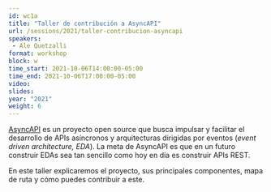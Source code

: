 ```yaml
---
id: wc1a
title: "Taller de contribución a AsyncAPI"
url: /sessions/2021/taller-contribucion-asyncapi
speakers:
 - Ale Quetzalli
format: workshop
block: w
time_start: 2021-10-06T14:00:00-05:00
time_end: 2021-10-06T17:00:00-05:00
video:
slides:
year: "2021"
weight: 6
---
```




[AsyncAPI](https://www.asyncapi.com/docs/getting-started) es un proyecto open source que busca impulsar y facilitar el desarrollo de APIs asíncronos y arquitecturas dirigidas por eventos (*event driven architecture, EDA*). La meta de AsyncAPI es que en un futuro construir EDAs sea tan sencillo como hoy en día es construir APIs REST.

En este taller explicaremos el proyecto, sus principales componentes, mapa de ruta y cómo puedes contribuir a este.